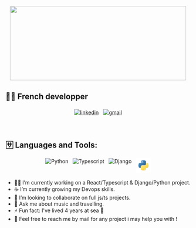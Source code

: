 <div align="center">
 <img src="https://media.giphy.com/media/zoFBRfQo68Zqw/giphy.gif" width="480" height="202">
</div>

## 🍷🧀 French developper 

<p align="center">
 <a href="https://www.linkedin.com/in/sebastienfrancois-web/" target="_blank" rel="noopener noreferrer"> <img src="https://content.linkedin.com/content/dam/me/business/en-us/amp/brand-site/v2/bg/LI-Bug.svg.original.svg" alt="linkedin" height="40" style="vertical-align:top; margin:4px"></a>
 <a href="mailto:sebastien.devlopweb@gmail.com"> <img src="https://lebonlogiciel.com/solution-media/gmail/258/3803-gmail-logo.png" alt="gmail" height="40" style="vertical-align:top; margin:4px"></a>
</p>

<br />

## 🈂️ Languages and Tools:
<p align="center">
<img src="https://logos-download.com/wp-content/uploads/2016/09/React_logo_logotype_emblem.png" alt="Python" height="40" style="vertical-align:top; margin:4px">
<img src="https://upload.wikimedia.org/wikipedia/commons/thumb/4/4c/Typescript_logo_2020.svg/512px-Typescript_logo_2020.svg.png?20210506173343" alt="Typescript" height="40" style="vertical-align:top; margin:4px">
<img src="https://framagit.org/uploads/-/system/project/avatar/28062/django.png" alt="Django" height="40" style="vertical-align:top; margin:4px">
<img src="https://raw.githubusercontent.com/github/explore/80688e429a7d4ef2fca1e82350fe8e3517d3494d/topics/python/python.png" alt="Python" height="40" style="vertical-align:top; margin:4px">
</p>

- 🧑‍💻 I’m currently working on a React/Typescript & Django/Python project.
- ☕ I’m currently growing my Devops skills.
- 🤝 I’m looking to collaborate on full js/ts projects.
- 💬 Ask me about  music and travelling.
- ⚡ Fun fact: I've lived 4 years at sea 🌊
- 📨 Feel free to reach me by mail for any project i may help you with !

